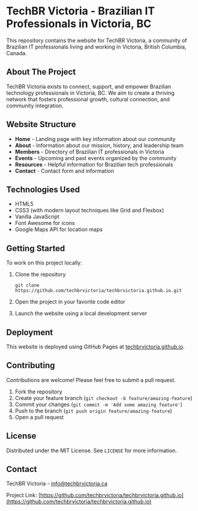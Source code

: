 # TechBR Victoria - Brazilian IT Professionals in Victoria, BC

This repository contains the website for TechBR Victoria, a community of Brazilian IT professionals living and working in Victoria, British Columbia, Canada.

## About The Project

TechBR Victoria exists to connect, support, and empower Brazilian technology professionals in Victoria, BC. We aim to create a thriving network that fosters professional growth, cultural connection, and community integration.

## Website Structure

- **Home** - Landing page with key information about our community
- **About** - Information about our mission, history, and leadership team
- **Members** - Directory of Brazilian IT professionals in Victoria
- **Events** - Upcoming and past events organized by the community
- **Resources** - Helpful information for Brazilian tech professionals
- **Contact** - Contact form and information

## Technologies Used

- HTML5
- CSS3 (with modern layout techniques like Grid and Flexbox)
- Vanilla JavaScript
- Font Awesome for icons
- Google Maps API for location maps

## Getting Started

To work on this project locally:

1. Clone the repository
   ```
   git clone https://github.com/techbrvictoria/techbrvictoria.github.io.git
   ```

2. Open the project in your favorite code editor

3. Launch the website using a local development server

## Deployment

This website is deployed using GitHub Pages at [techbrvictoria.github.io](https://techbrvictoria.github.io).

## Contributing

Contributions are welcome! Please feel free to submit a pull request.

1. Fork the repository
2. Create your feature branch (`git checkout -b feature/amazing-feature`)
3. Commit your changes (`git commit -m 'Add some amazing feature'`)
4. Push to the branch (`git push origin feature/amazing-feature`)
5. Open a pull request

## License

Distributed under the MIT License. See `LICENSE` for more information.

## Contact

TechBR Victoria - info@techbrvictoria.ca

Project Link: [https://github.com/techbrvictoria/techbrvictoria.github.io](https://github.com/techbrvictoria/techbrvictoria.github.io)
